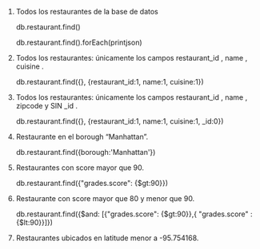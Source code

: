 1. Todos los restaurantes de la base de datos
	
	db.restaurant.find()

	db.restaurant.find().forEach(printjson)

2. Todos los restaurantes: únicamente los campos  restaurant_id ,  name ,  cuisine .


 	db.restaurant.find({}, {restaurant_id:1, name:1, cuisine:1})

3. Todos los restaurantes: únicamente los
campos  restaurant_id ,  name ,  zipcode  y SIN  _id .

	db.restaurant.find({}, {restaurant_id:1, name:1, cuisine:1, _id:0})

4. Restaurante en el  borough  “Manhattan”.
	
	db.restaurant.find({borough:'Manhattan'})

5. Restaurantes con  score  mayor que 90.

	db.restaurant.find({"grades.score": {$gt:90}})

6. Restaurante con  score  mayor que 80 y menor que 90.

	db.restaurant.find({$and: [{"grades.score": {$gt:90}},{ "grades.score" : {$lt:90}}]})

7. Restaurantes ubicados en  latitude  menor a -95.754168.
